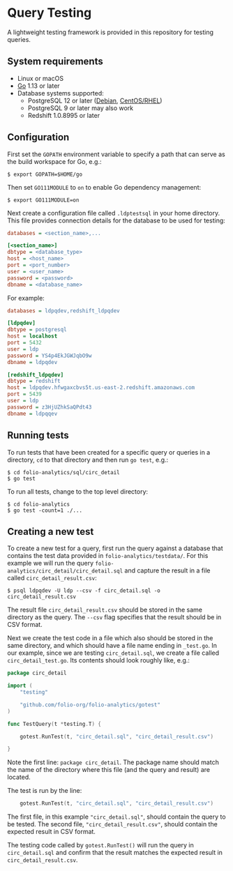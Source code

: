 Query Testing
=============


A lightweight testing framework is provided in this repository for
testing queries.


System requirements
-------------------

* Linux or macOS
* [Go](https://golang.org) 1.13 or later
* Database systems supported:
  * PostgreSQL 12 or later
    ([Debian](https://wiki.postgresql.org/wiki/Apt),
    [CentOS/RHEL](https://yum.postgresql.org/))
  * PostgreSQL 9 or later may also work
  * Redshift 1.0.8995 or later


Configuration
-------------

First set the `GOPATH` environment variable to specify a path that can
serve as the build workspace for Go, e.g.:

```shell
$ export GOPATH=$HOME/go
```

Then set `GO111MODULE` to `on` to enable Go dependency management:

```shell
$ export GO111MODULE=on
```

Next create a configuration file called `.ldptestsql` in your home
directory.  This file provides connection details for the database to
be used for testing:

```ini
databases = <section_name>,...

[<section_name>]
dbtype = <database_type>
host = <host_name>
port = <port_number>
user = <user_name>
password = <password>
dbname = <database_name>
```

For example:

```ini
databases = ldpqdev,redshift_ldpqdev

[ldpqdev]
dbtype = postgresql
host = localhost
port = 5432
user = ldp
password = YS4p4EkJGWJqbO9w
dbname = ldpqdev

[redshift_ldpqdev]
dbtype = redshift
host = ldpqdev.hfwgaxcbvs5t.us-east-2.redshift.amazonaws.com
port = 5439
user = ldp
password = z3HjUZhkSaQPdt43
dbname = ldpqqev
```


Running tests
-------------

To run tests that have been created for a specific query or queries in
a directory, `cd` to that directory and then run `go test`, e.g.:

```shell
$ cd folio-analytics/sql/circ_detail
$ go test
```

To run all tests, change to the top level directory:

```shell
$ cd folio-analytics
$ go test -count=1 ./...
```


Creating a new test
-------------------

To create a new test for a query, first run the query against a
database that contains the test data provided in
`folio-analytics/testdata/`.  For this example we will run the query
`folio-analytics/circ_detail/circ_detail.sql` and capture the result
in a file called `circ_detail_result.csv`:

```shell
$ psql ldpqdev -U ldp --csv -f circ_detail.sql -o circ_detail_result.csv
```

The result file `circ_detail_result.csv` should be stored in the same
directory as the query.  The `--csv` flag specifies that the result
should be in CSV format.

Next we create the test code in a file which also should be stored in
the same directory, and which should have a file name ending in
`_test.go`.  In our example, since we are testing `circ_detail.sql`,
we create a file called `circ_detail_test.go`.  Its contents should
look roughly like, e.g.:

```go
package circ_detail

import (
	"testing"

	"github.com/folio-org/folio-analytics/gotest"
)

func TestQuery(t *testing.T) {

	gotest.RunTest(t, "circ_detail.sql", "circ_detail_result.csv")

}
```

Note the first line: `package circ_detail`.  The package name should
match the name of the directory where this file (and the query and
result) are located.

The test is run by the line:

```go
	gotest.RunTest(t, "circ_detail.sql", "circ_detail_result.csv")
```

The first file, in this example `"circ_detail.sql"`, should contain
the query to be tested.  The second file, `"circ_detail_result.csv"`,
should contain the expected result in CSV format.

The testing code called by `gotest.RunTest()` will run the query in
`circ_detail.sql` and confirm that the result matches the expected
result in `circ_detail_result.csv`.

